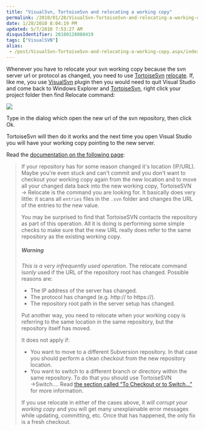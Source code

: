 ```yaml
---
title: "VisualSvn, TortoiseSvn and relocating a working copy"
permalink: /2010/01/28/VisualSvn-TortoiseSvn-and-relocating-a-working-copy/
date: 1/28/2010 8:04:19 PM
updated: 5/7/2010 7:53:27 AM
disqusIdentifier: 20100128080419
tags: ["VisualSVN"]
alias:
 - /post/VisualSvn-TortoiseSvn-and-relocating-a-working-copy.aspx/index.html
---
```

Whenever you have to relocate your svn working copy because the svn server url or protocol as changed, you need to use [TortoiseSvn](http://tortoisesvn.net/) [relocate](http://tortoisesvn.net/docs/release/TortoiseSVN_en/tsvn-dug-relocate.html). If, like me, you use [VisualSvn](http://www.visualsvn.com/visualsvn/) plugin then you would need to quit Visual Studio and come back to Windows Explorer and [TortoiseSvn](http://tortoisesvn.net/), right click your project folder then find Relocate command:

<!-- more -->
![](/images/4311387612_f21c311484_o1_431CA1D4.png)

Type in the dialog which open the new url of the svn repository, then click Ok.

TortoiseSvn will then do it works and the next time you open Visual Studio you will have your working copy pointing to the new server.

Read the [documentation on the following page](http://tortoisesvn.net/docs/release/TortoiseSVN_en/tsvn-dug-relocate.html):

> If your repository has for some reason changed it's location (IP/URL). Maybe you're even stuck and can't commit and you don't want to checkout your working copy again from the new location and to move all your changed data back into the new working copy, TortoiseSVN → Relocate is the command you are looking for. It basically does very little: it scans all `entries` files in the `.svn` folder and changes the URL of the entries to the new value.
> 
> You may be surprised to find that TortoiseSVN contacts the repository as part of this operation. All it is doing is performing some simple checks to make sure that the new URL really does refer to the same repository as the existing working copy.
> 
> ##### Warning
> 
> *This is a very infrequently used operation*. The relocate command is*only* used if the URL of the repository root has changed. Possible reasons are:
> 
> * The IP address of the server has changed.
> * The protocol has changed (e.g. http:// to https://).
> * The repository root path in the server setup has changed.
> 
> Put another way, you need to relocate when your working copy is referring to the same location in the same repository, but the repository itself has moved.
> 
> It does not apply if:
> 
> * You want to move to a different Subversion repository. In that case you should perform a clean checkout from the new repository location.
> * You want to switch to a different branch or directory within the same repository. To do that you should use TortoiseSVN →Switch.... Read [the section called “To Checkout or to Switch...”](http://tortoisesvn.net/tsvn-dug-branchtag.html#tsvn-dug-switch-1) for more information.
> 
> If you use relocate in either of the cases above, it *will corrupt your working copy* and you will get many unexplainable error messages while updating, committing, etc. Once that has happened, the only fix is a fresh checkout.
